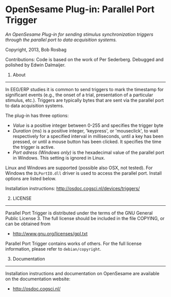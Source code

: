 OpenSesame Plug-in: Parallel Port Trigger
==========

*An OpenSesame Plug-in for sending stimulus synchronization triggers through the parallel port to data acquisition systems.*  

Copyright, 2013, Bob Rosbag  

Contributions: Code is based on the work of Per Sederberg. Debugged and polished by Edwin Dalmaijer.

1. About
--------

In EEG/ERP studies it is common to send triggers to mark the timestamp for significant events (e.g., the onset of a trial, presentation of a particular stimulus, etc.). Triggers are typically bytes that are sent via the parallel port to data acquisition systems.

The plug-in has three options:
- *Value* is a positive integer between 0-255 and specifies the trigger byte
- *Duration* (ms) is a positive integer, 'keypress', or 'mouseclick', to wait respectively for a specified interval in milliseconds, until a key has been pressed, or until a mouse button has been clicked. It specifies the time the trigger is active.
- *Port adress (Windows only)* is the hexadecimal value of the parallel port in Windows. This setting is ignored in Linux.


Linux and Windows are supported (possible also OSX, not tested). For Windows the `DLPortIO.dll` driver is used to access the parallel port. Install options are listed below.


Installation instructions: <http://osdoc.cogsci.nl/devices/triggers/>


2. LICENSE
----------

Parallel Port Trigger is distributed under the terms of the GNU General Public License 3.
The full license should be included in the file COPYING, or can be obtained from

- <http://www.gnu.org/licenses/gpl.txt>

Parallel Port Trigger contains works of others. For the full license information, please
refer to `debian/copyright`.

3. Documentation
----------------

Installation instructions and documentation on OpenSesame are available on the documentation website:

- <http://osdoc.cogsci.nl/>
